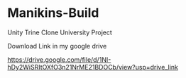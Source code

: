 # Manikins-Build
Unity Trine Clone University Project

Download Link in my google drive

https://drive.google.com/file/d/1NI-hDy2WiSRItOXfO3n21NrME21BDOCb/view?usp=drive_link
